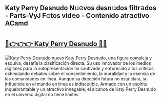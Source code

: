 ## Katy Perry Desnudo N𝚞𝚎vos desn𝚞dos filtr𝚊dos - Parts-VyJ F𝚘tos vid𝚎o - C𝚘ntenido atr𝚊ctivo ACamd

# <h2><a href="http://mb73yc.tromn.icu/?c=Katy+Perry+Desnudo">🔗👉👉👉 Katy Perry Desnudo 🔗🔗</a></h2>

[![Katy Perry Desnudo nuevo](https://i.imgur.com/pEAQMta.gif)](http://mb73yc.tromn.icu/?c=Katy+Perry+Desnudo)
Katy Perry Desnudo, una figura compleja y esquiva, desafía la clasificación directa. Su uso innovador de los medios digitales para la autopresentación ha cautivado y enfurecido a los críticos, estimulando debates sobre el consentimiento, la moralidad y la esencia de las comunidades en línea. Aunque su dirección futura no está clara, su influencia en el mundo en línea es indiscutible. Armado con un espíritu inquebrantable y un atractivo innegable, el alcance de Katy Perry Desnudo en el universo digital no tiene límites.
